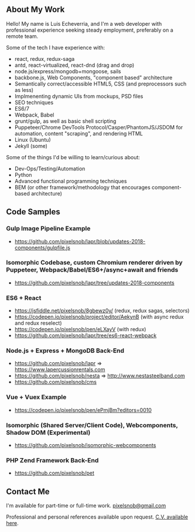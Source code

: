 ## About My Work

Hello! My name is Luis Echeverria, and I'm a web developer with professional experience seeking steady employment, preferably on a remote team.

Some of the tech I have experience with:

* react, redux, redux-saga
* antd, react-virtualized, react-dnd (drag and drop)
* node.js/express/mongodb+mongoose, sails
* backbone.js, Web Components, "component based" architecture
* Semantically correct/accessible HTML5, CSS (and preprocessors such as less)
* Implmenenting dynamic UIs from mockups, PSD files
* SEO techniques
* ES6/7
* Webpack, Babel
* grunt/gulp, as well as basic shell scripting
* Puppeteer/Chrome DevTools Protocol/Casper/PhantomJS/JSDOM for automation, content "scraping", and rendering HTML
* Linux (Ubuntu)
* Jekyll (some)

Some of the things I'd be willing to learn/curious about:

* Dev-Ops/Testing/Automation
* Python
* Advanced functional programming techniques
* BEM (or other framework/methodology that encourages component-based architecture)

## Code Samples

### Gulp Image Pipeline Example
* https://github.com/pixelsnob/lapr/blob/updates-2018-components/gulpfile.js

### Isomorphic Codebase, custom Chromium renderer driven by Puppeteer, Webpack/Babel/ES6+/async+await and friends

* https://github.com/pixelsnob/lapr/tree/updates-2018-components

### ES6 + React

* https://jsfiddle.net/pixelsnob/8gbewz0y/ (redux, redux sagas, selectors)
* https://codepen.io/pixelsnob/project/editor/AekynB (with async redux and redux reselect)
* https://codepen.io/pixelsnob/pen/eLXayV (with redux)
* https://github.com/pixelsnob/lapr/tree/es6-react-webpack

### Node.js + Express + MongoDB Back-End

* https://github.com/pixelsnob/lapr => https://www.lapercussionrentals.com
* https://github.com/pixelsnob/nesta => http://www.nestasteelband.com
* https://github.com/pixelsnob/cms

### Vue + Vuex Example

* https://codepen.io/pixelsnob/pen/ePmjBm?editors=0010

### Isomorphic (Shared Server/Client Code), Webcomponents, Shadow DOM (Experimental)

* https://github.com/pixelsnob/isomorphic-webcomponents

### PHP Zend Framework Back-End

* https://github.com/pixelsnob/pet

## Contact Me

I'm available for part-time or full-time work. pixelsnob@gmail.com

Professional and personal references available upon request. [C.V. available here](https://github.com/pixelsnob/about/blob/master/Luis_A_Echeverria_CV.pdf).

